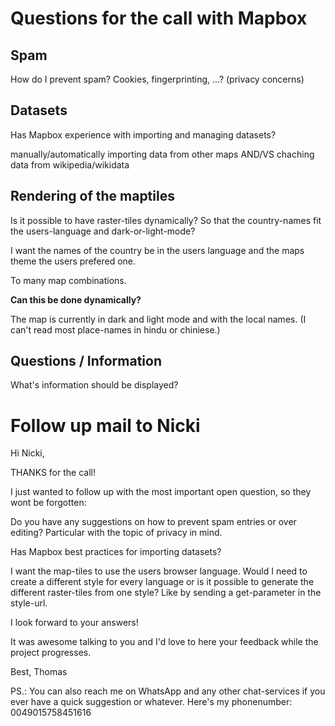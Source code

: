 

# Questions for the call with Mapbox


## Spam
How do I prevent spam?
Cookies, fingerprinting, ...? (privacy concerns)


## Datasets
Has Mapbox experience with importing and managing datasets?

manually/automatically importing data from other maps
AND/VS
chaching data from wikipedia/wikidata


## Rendering of the maptiles
Is it possible to have raster-tiles dynamically? So that the country-names fit the users-language and dark-or-light-mode?

I want the names of the country be in the users language and the maps theme the users prefered one.

To many map combinations.

**Can this be done dynamically?**

The map is currently in dark and light mode and with the local names. (I can't read most place-names in hindu or chiniese.)


## Questions / Information
What's information should be displayed?




# Follow up mail to Nicki


Hi Nicki,

THANKS for the call!

I just wanted to follow up with the most important open question, so they wont be forgotten:

Do you have any suggestions on how to prevent spam entries or over editing?
Particular with the topic of privacy in mind.

Has Mapbox best practices for importing datasets?

I want the map-tiles to use the users browser language.
Would I need to create a different style for every language or is it possible to generate the different raster-tiles from one style? Like by sending a get-parameter in the style-url.

I look forward to your answers!

It was awesome talking to you and I'd love to here your feedback while the project progresses.

Best,
Thomas


PS.: You can also reach me on WhatsApp and any other chat-services if you ever have a quick suggestion or whatever. Here's my phonenumber: 0049015758451616










